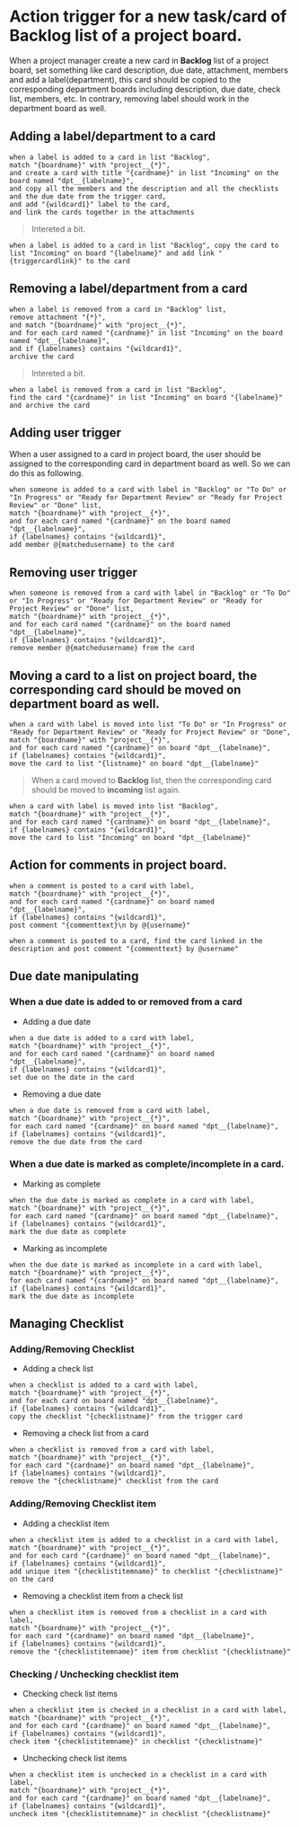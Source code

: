 # Action trigger for a new task/card of **Backlog** list of a project board.

When a project manager create a new card in **Backlog** list of a project board, set something like card description, due date, attachment, members and add a label(department), this card should be copied to the corresponding department boards including description, due date, check list, members, etc.
In contrary, removing label should work in the department board as well.

## Adding a label/department to a card

``` 
when a label is added to a card in list "Backlog", 
match "{boardname}" with "project__{*}", 
and create a card with title "{cardname}" in list "Incoming" on the board named "dpt__{labelname}", 
and copy all the members and the description and all the checklists and the due date from the trigger card, 
and add "{wildcard1}" label to the card, 
and link the cards together in the attachments
```

> Intereted a bit.
```
when a label is added to a card in list "Backlog", copy the card to list "Incoming" on board "{labelname}" and add link "{triggercardlink}" to the card
```

## Removing a label/department from a card
```
when a label is removed from a card in "Backlog" list, 
remove attachment "{*}", 
and match "{boardname}" with "project__{*}", 
and for each card named "{cardname}" in list "Incoming" on the board named "dpt__{labelname}", 
and if {labelnames} contains "{wildcard1}", 
archive the card
```

> Intereted a bit.
```
when a label is removed from a card in list "Backlog",
find the card "{cardname}" in list "Incoming" on board "{labelname}" and archive the card
```


## Adding user trigger
When a user assigned to a card in project board, the user should be assigned to the corresponding card in department board as well. So we can do this as following.
```
when someone is added to a card with label in "Backlog" or "To Do" or "In Progress" or "Ready for Department Review" or "Ready for Project Review" or "Done" list, 
match "{boardname}" with "project__{*}", 
and for each card named "{cardname}" on the board named "dpt__{labelname}", 
if {labelnames} contains "{wildcard1}", 
add member @{matchedusername} to the card
```

## Removing user trigger
```
when someone is removed from a card with label in "Backlog" or "To Do" or "In Progress" or "Ready for Department Review" or "Ready for Project Review" or "Done" list, 
match "{boardname}" with "project__{*}", 
and for each card named "{cardname}" on the board named "dpt__{labelname}", 
if {labelnames} contains "{wildcard1}", 
remove member @{matchedusername} from the card
```

## Moving a card to a list on project board, the corresponding card should be moved on department board as well.
```
when a card with label is moved into list "To Do" or "In Progress" or "Ready for Department Review" or "Ready for Project Review" or "Done", 
match "{boardname}" with "project__{*}", 
and for each card named "{cardname}" on board "dpt__{labelname}", 
if {labelnames} contains "{wildcard1}", 
move the card to list "{listname}" on board "dpt__{labelname}"
```
> When a card moved to **Backlog** list, then the corresponding card should be moved to **incoming** list again.
```
when a card with label is moved into list "Backlog", 
match "{boardname}" with "project__{*}", 
and for each card named "{cardname}" on board "dpt__{labelname}", 
if {labelnames} contains "{wildcard1}", 
move the card to list "Incoming" on board "dpt__{labelname}"
```

## Action for comments in project board.
```
when a comment is posted to a card with label, 
match "{boardname}" with "project__{*}", 
and for each card named "{cardname}" on board named "dpt__{labelname}", 
if {labelnames} contains "{wildcard1}", 
post comment "{commenttext}\n by @{username}"
```

```
when a comment is posted to a card, find the card linked in the description and post comment "{commenttext} by @username"
```

## Due date manipulating
### When a due date is added to or removed from a card
- Adding a due date
```
when a due date is added to a card with label, 
match "{boardname}" with "project__{*}", 
and for each card named "{cardname}" on board named "dpt__{labelname}", 
if {labelnames} contains "{wildcard1}", 
set due on the date in the card
```

- Removing a due date
```
when a due date is removed from a card with label, 
match "{boardname}" with "project__{*}", 
for each card named "{cardname}" on board named "dpt__{labelname}", 
if {labelnames} contains "{wildcard1}", 
remove the due date from the card
```

### When a due date is marked as complete/incomplete in a card.
- Marking as complete
```
when the due date is marked as complete in a card with label, 
match "{boardname}" with "project__{*}", 
for each card named "{cardname}" on board named "dpt__{labelname}", 
if {labelnames} contains "{wildcard1}", 
mark the due date as complete
```

- Marking as incomplete
```
when the due date is marked as incomplete in a card with label, 
match "{boardname}" with "project__{*}", 
for each card named "{cardname}" on board named "dpt__{labelname}", 
if {labelnames} contains "{wildcard1}", 
mark the due date as incomplete
```

## Managing Checklist
### Adding/Removing Checklist
- Adding a check list
```
when a checklist is added to a card with label, 
match "{boardname}" with "project__{*}", 
and for each card on board named "dpt__{labelname}", 
if {labelnames} contains "{wildcard1}", 
copy the checklist "{checklistname}" from the trigger card
```

- Removing a check list from a card
```
when a checklist is removed from a card with label, 
match "{boardname}" with "project__{*}", 
for each card "{cardname}" on board named "dpt__{labelname}", 
if {labelnames} contains "{wildcard1}", 
remove the "{checklistname}" checklist from the card
```

### Adding/Removing Checklist item
- Adding a checklist item
```
when a checklist item is added to a checklist in a card with label, 
match "{boardname}" with "project__{*}", 
and for each card "{cardname}" on board named "dpt__{labelname}", 
if {labelnames} contains "{wildcard1}", 
add unique item "{checklistitemname}" to checklist "{checklistname}" on the card
```

- Removing a checklist item from a check list
```
when a checklist item is removed from a checklist in a card with label, 
match "{boardname}" with "project__{*}", 
for each card "{cardname}" on board named "dpt__{labelname}", 
if {labelnames} contains "{wildcard1}", 
remove the "{checklistitemname}" item from checklist "{checklistname}"
```

### Checking / Unchecking checklist item
- Checking check list items
```
when a checklist item is checked in a checklist in a card with label, 
match "{boardname}" with "project__{*}", 
and for each card "{cardname}" on board named "dpt__{labelname}", 
if {labelnames} contains "{wildcard1}", 
check item "{checklistitemname}" in checklist "{checklistname}"
```

- Unchecking check list items
```
when a checklist item is unchecked in a checklist in a card with label, 
match "{boardname}" with "project__{*}", 
and for each card "{cardname}" on board named "dpt__{labelname}", 
if {labelnames} contains "{wildcard1}", 
uncheck item "{checklistitemname}" in checklist "{checklistname}"
```